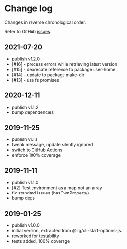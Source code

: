 # Change log

Changes in reverse chronological order.

Refer to GitHub [issues](https://github.com/xpack/update-checker-js/issues/).

## 2021-07-20

* publish v1.2.0
* [#16] - process errors while retrieving latest version
* [#15] - deprecate reference to package user-home
* [#14] - update to package make-dir
* [#13] - use fs promises

## 2020-12-11

* publish v1.1.2
* bump dependencies

## 2019-11-25

* publish v1.1.1
* tweak message, update silently ignored
* switch to GitHub Actions
* enforce 100% coverage

## 2019-11-11

* publish v1.1.0
* [#2] Test environment as a map not an array
* fix standard issues (hasOwnProperty)
* bump deps

## 2019-01-25

* publish v1.0.0
* initial version, extracted from @ilg/cli-start-options-js.
* reworked for testability
* tests added, 100% coverage
